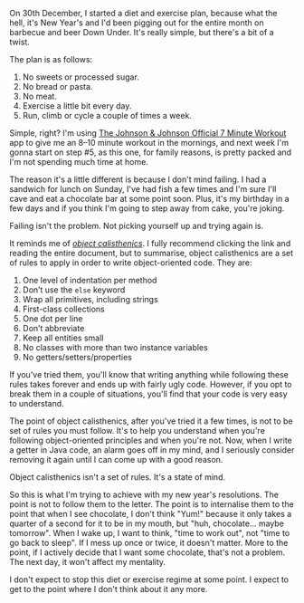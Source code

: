 On 30th December, I started a diet and exercise plan, because what the hell, it's New Year's and I'd been pigging out for the entire month on barbecue and beer Down Under. It's really simple, but there's a bit of a twist.

The plan is as follows:

  1. No sweets or processed sugar.
  2. No bread or pasta.
  3. No meat.
  4. Exercise a little bit every day.
  5. Run, climb or cycle a couple of times a week.

Simple, right? I'm using [The Johnson & Johnson Official 7 Minute Workout][] app to give me an 8–10 minute workout in the mornings, and next week I'm gonna start on step #5, as this one, for family reasons, is pretty packed and I'm not spending much time at home.

The reason it's a little different is because I don't mind failing. I had a sandwich for lunch on Sunday, I've had fish a few times and I'm sure I'll cave and eat a chocolate bar at some point soon. Plus, it's my birthday in a few days and if you think I'm going to step away from cake, you're joking.

Failing isn't the problem. Not picking yourself up and trying again is.

It reminds me of [*object calisthenics*][Object Calisthenics]. I fully recommend clicking the link and reading the entire document, but to summarise, object calisthenics are a set of rules to apply in order to write object-oriented code. They are:

  1. One level of indentation per method
  2. Don’t use the `else` keyword
  3. Wrap all primitives, including strings
  4. First-class collections
  5. One dot per line
  6. Don’t abbreviate
  7. Keep all entities small
  8. No classes with more than two instance variables
  9. No getters/setters/properties

If you've tried them, you'll know that writing anything while following these rules takes forever and ends up with fairly ugly code. However, if you opt to break them in a couple of situations, you'll find that your code is very easy to understand.

The point of object calisthenics, after you've tried it a few times, is not to be set of rules you must follow. It's to help you understand when you're following object-oriented principles and when you're not. Now, when I write a getter in Java code, an alarm goes off in my mind, and I seriously consider removing it again until I can come up with a good reason.

Object calisthenics isn't a set of rules. It's a state of mind.

So this is what I'm trying to achieve with my new year's resolutions. The point is not to follow them to the letter. The point is to internalise them to the point that when I see chocolate, I don't think "Yum!" because it only takes a quarter of a second for it to be in my mouth, but "huh, chocolate… maybe tomorrow". When I wake up, I want to think, "time to work out", not "time to go back to sleep". If I mess up once or twice, it doesn't matter. More to the point, if I actively decide that I want some chocolate, that's not a problem. The next day, it won't affect my mentality.

I don't expect to stop this diet or exercise regime at some point. I expect to get to the point where I don't think about it any more.

[The Johnson & Johnson Official 7 Minute Workout]: https://7minuteworkout.jnj.com/
[Object Calisthenics]: https://www.cs.helsinki.fi/u/luontola/tdd-2009/ext/ObjectCalisthenics.pdf
